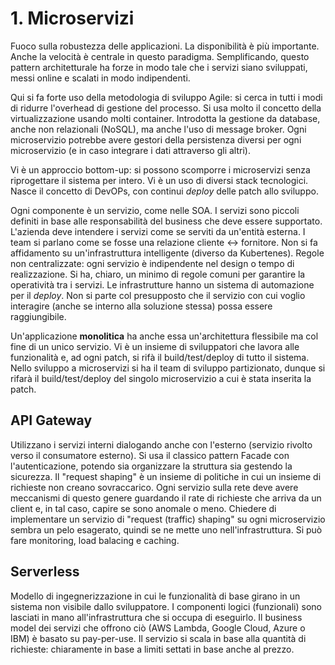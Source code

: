 # 1. Microservizi

Fuoco sulla robustezza delle applicazioni. La disponibilità è più importante. Anche la velocità è centrale in questo paradigma.
Semplificando, questo pattern architetturale ha forze in modo tale che i servizi siano sviluppati, messi online e scalati in modo indipendenti.

Qui si fa forte uso della metodologia di sviluppo Agile: si cerca in tutti i modi di ridurre l'overhead di gestione del processo. Si usa molto il concetto della virtualizzazione usando molti container. Introdotta la gestione da database, anche non relazionali (NoSQL), ma anche l'uso di message broker. Ogni microservizio potrebbe avere gestori della persistenza diversi per ogni microservizio (e in caso integrare i dati attraverso gli altri).

Vi è un approccio bottom-up: si possono scomporre i microservizi senza riprogettare il sistema per intero. Vi è un uso di diversi stack tecnologici. Nasce il concetto di DevOPs, con continui *deploy* delle patch allo sviluppo.

Ogni componente è un servizio, come nelle SOA.
I servizi sono piccoli definiti in base alle responsabilità del business che deve essere supportato. L'azienda deve intendere i servizi come se serviti da un'entità esterna. I team si parlano come se fosse una relazione cliente <-> fornitore.
Non si fa affidamento su un'infrastruttura intelligente (diverso da Kubertenes).
Regole non centralizzate: ogni servizio è indipendente nel design o tempo di realizzazione. Si ha, chiaro, un minimo di regole comuni per garantire la operatività tra i servizi.
Le infrastrutture hanno un sistema di automazione per il *deploy*.
Non si parte col presupposto che il servizio con cui voglio interagire (anche se interno alla soluzione stessa) possa essere raggiungibile. 

Un'applicazione **monolitica** ha anche essa un'architettura flessibile ma col fine di un unico servizio. Vi è un insieme di sviluppatori che lavora alle funzionalità e, ad ogni patch, si rifà il build/test/deploy di tutto il sistema.
Nello sviluppo a microservizi si ha il team di sviluppo partizionato, dunque si rifarà il build/test/deploy del singolo microservizio a cui è stata inserita la patch.

## API Gateway
Utilizzano i servizi interni dialogando anche con l'esterno (servizio rivolto verso il consumatore esterno). Si usa il classico pattern Facade con l'autenticazione, potendo sia organizzare la struttura sia gestendo la sicurezza. Il "request shaping" è un insieme di politiche in cui un insieme di richieste non creano sovraccarico. Ogni servizio sulla rete deve avere meccanismi di questo genere guardando il rate di richieste che arriva da un client e, in tal caso, capire se sono anomale o meno. Chiedere di implementare un servizio di "request (traffic) shaping" su ogni microservizio sembra un pelo esagerato, quindi se ne mette uno nell'infrastruttura.
Si può fare monitoring, load balacing e caching.

## Serverless
Modello di ingegnerizzazione in cui le funzionalità di base girano in un sistema non visibile dallo sviluppatore. I componenti logici (funzionali) sono lasciati in mano all'infrastruttura che si occupa di eseguirlo.
Il business model dei servizi che offrono ciò (AWS Lambda, Google Cloud, Azure o IBM) è basato su pay-per-use. Il servizio si scala in base alla quantità di richieste: chiaramente in base a limiti settati in base anche al prezzo.